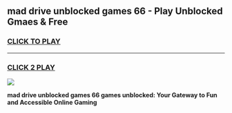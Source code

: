 
## mad drive unblocked games 66 - Play Unblocked Gmaes & Free
<h3>
<a href="https://news.freeplayer.one?title=mad_drive_unblocked_games_66&ref=16F">CLICK TO PLAY</a></h3>
<hr>

<h3>
<a href="https://news.freeplayer.one?title=mad_drive_unblocked_games_66&ref=16F">CLICK 2 PLAY</a>
  
</h3>

<a href="https://news.freeplayer.one?title=mad_drive_unblocked_games_66&ref=16F/"><img src="https://clearcache.store/games.png"></a>


**mad drive unblocked games 66 games unblocked: Your Gateway to Fun and Accessible Online Gaming**
